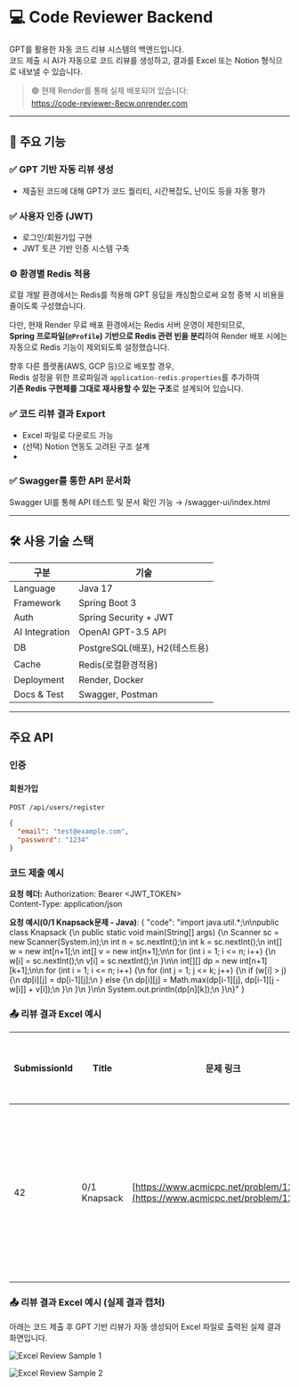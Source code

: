 # 💻 Code Reviewer Backend

GPT를 활용한 자동 코드 리뷰 시스템의 백엔드입니다.  
코드 제출 시 AI가 자동으로 코드 리뷰를 생성하고, 결과를 Excel 또는 Notion 형식으로 내보낼 수 있습니다.

> 🟢 현재 Render를 통해 실제 배포되어 있습니다:  
> https://code-reviewer-8ecw.onrender.com

---

## 🚀 주요 기능

### ✅ GPT 기반 자동 리뷰 생성
- 제출된 코드에 대해 GPT가 코드 퀄리티, 시간복잡도, 난이도 등을 자동 평가

### ✅ 사용자 인증 (JWT)
- 로그인/회원가입 구현
- JWT 토큰 기반 인증 시스템 구축

### ⚙️ 환경별 Redis 적용

로컬 개발 환경에서는 Redis를 적용해 GPT 응답을 캐싱함으로써 요청 중복 시 비용을 줄이도록 구성했습니다.

다만, 현재 Render 무료 배포 환경에서는 Redis 서버 운영이 제한되므로,  
**Spring 프로파일(`@Profile`) 기반으로 Redis 관련 빈을 분리**하여 Render 배포 시에는 자동으로 Redis 기능이 제외되도록 설정했습니다.

향후 다른 플랫폼(AWS, GCP 등)으로 배포할 경우,  
Redis 설정을 위한 프로파일과 `application-redis.properties`를 추가하여  
**기존 Redis 구현체를 그대로 재사용할 수 있는 구조**로 설계되어 있습니다.


### ✅ 코드 리뷰 결과 Export
- Excel 파일로 다운로드 가능
- (선택) Notion 연동도 고려된 구조 설계
- 
### ✅ Swagger를 통한 API 문서화
Swagger UI를 통해 API 테스트 및 문서 확인 가능
→ /swagger-ui/index.html



---

## 🛠️ 사용 기술 스택

| 구분 | 기술 |
|------|------|
| Language | Java 17 |
| Framework | Spring Boot 3 |
| Auth | Spring Security + JWT |
| AI Integration | OpenAI GPT-3.5 API |
| DB | PostgreSQL(배포), H2(테스트용) |
| Cache | Redis(로컬환경적용) |
| Deployment | Render, Docker |
| Docs & Test | Swagger, Postman |

---

## 주요 API

### 인증

#### 회원가입  
`POST /api/users/register`

```json
{
  "email": "test@example.com",
  "password": "1234"
}
 ```

### 코드 제출 예시
**요청 헤더:**
Authorization: Bearer <JWT_TOKEN>  
Content-Type: application/json

**요청 예시(0/1 Knapsack문제 - Java)**:
{
  "code": "import java.util.*;\n\npublic class Knapsack {\n    public static void main(String[] args) {\n        Scanner sc = new Scanner(System.in);\n        int n = sc.nextInt();\n        int k = sc.nextInt();\n        int[] w = new int[n+1];\n        int[] v = new int[n+1];\n\n        for (int i = 1; i <= n; i++) {\n            w[i] = sc.nextInt();\n            v[i] = sc.nextInt();\n        }\n\n        int[][] dp = new int[n+1][k+1];\n\n        for (int i = 1; i <= n; i++) {\n            for (int j = 1; j <= k; j++) {\n                if (w[i] > j) {\n                    dp[i][j] = dp[i-1][j];\n                } else {\n                    dp[i][j] = Math.max(dp[i-1][j], dp[i-1][j - w[i]] + v[i]);\n                }\n            }\n        }\n\n        System.out.println(dp[n][k]);\n    }\n}"
}

### 📤 리뷰 결과 Excel 예시

| SubmissionId | Title        | 문제 링크                                                                          | 언어   | 플랫폼 | 요약           | 전략                    | 코드 퀄리티            | 개선점          | 시간복잡도     | 난이도     | 태그       | 리뷰 시간               |
| ------------ | ------------ | ------------------------------------------------------------------------------ | ---- | --- | ------------ | --------------------- | ----------------- | ------------ | --------- | ------- | -------- | ------------------- |
| 42           | 0/1 Knapsack | [https://www.acmicpc.net/problem/12865](https://www.acmicpc.net/problem/12865) | Java | BOJ | DP로 최적 가치 계산 | 2차원 배열을 활용한 Bottom-Up | 조건 분기가 명확하고 중복 없음 | 변수명 개선 여지 있음 | O(n \* k) | GOLD\_5 | DP, 배낭문제 | 2025-07-30 14:15:32 |



### 📤 리뷰 결과 Excel 예시 (실제 결과 캡처)

아래는 코드 제출 후 GPT 기반 리뷰가 자동 생성되어 Excel 파일로 출력된 실제 결과 화면입니다.

![Excel Review Sample 1](https://private-user-images.githubusercontent.com/97783193/472373519-027d5438-acaa-4dcc-bcc4-4f70e384eb65.png)

![Excel Review Sample 2](https://private-user-images.githubusercontent.com/97783193/472373760-ec06a536-761c-46f9-b7b4-d11257a8f7c1.png)





